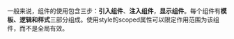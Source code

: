 一般来说，组件的使用包含三步：**引入组件**、**注入组件**，**显示组件**。每个组件有**模板、逻辑和样式**三部分组成。使用style的scoped属性可以限定作用范围为该组件，而不是全局有效。	





































